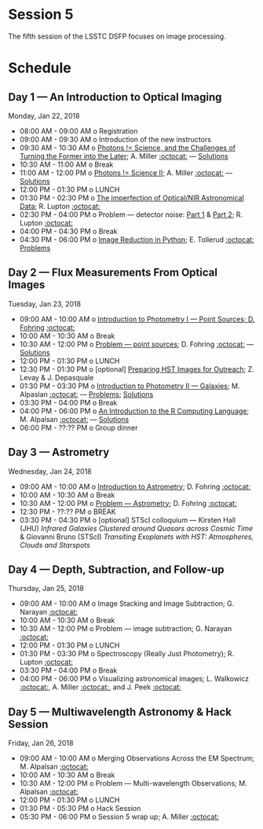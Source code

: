 # Session 5

The fifth session of the LSSTC DSFP focuses on image processing.

# Schedule

## Day 1 — An Introduction to Optical Imaging

Monday, Jan 22, 2018

 * 08:00 AM - 09:00 AM  o  Registration
 * 09:00 AM - 09:30 AM  o  Introduction of the new instructors
 * 09:30 AM - 10:30 AM  o  [Photons != Science, and the Challenges of Turning the Former into the Later](https://github.com/LSSTC-DSFP/LSSTC-DSFP-Sessions/blob/master/Session5/Day1/PhotonsArentScience.ipynb); A. Miller [:octocat:](https://github.com/adamamiller) –– [Solutions](https://github.com/LSSTC-DSFP/LSSTC-DSFP-Sessions/blob/master/Session5/Day1/PhotonsArentScienceSolutions.ipynb)
 * 10:30 AM - 11:00 AM  o  Break
 * 11:00 AM - 12:00 PM  o  [Photons != Science II](https://github.com/LSSTC-DSFP/LSSTC-DSFP-Sessions/blob/master/Session5/Day1/ReIntroductionToImageProcessing.ipynb); A. Miller [:octocat:](https://github.com/adamamiller) –– [Solutions](https://github.com/LSSTC-DSFP/LSSTC-DSFP-Sessions/blob/master/Session5/Day1/ReIntroductionToImageProcessingSolutions.ipynb)
 * 12:00 PM - 01:30 PM  o  LUNCH
 * 01:30 PM - 02:30 PM  o  [The imperfection of Optical/NIR Astronomical Data](https://github.com/LSSTC-DSFP/LSSTC-DSFP-Sessions/blob/master/Session5/Day1/ImageNoise.pdf); R. Lupton [:octocat:](https://github.com/RobertLuptonTheGood)
 * 02:30 PM - 04:00 PM  o  Problem — detector noise: [Part 1](https://github.com/LSSTC-DSFP/LSSTC-DSFP-Sessions/blob/master/Session5/Day1/NoiseProblem.ipynb) & [Part 2](https://github.com/LSSTC-DSFP/LSSTC-DSFP-Sessions/blob/master/Session5/Day1/PSFProblem.ipynb); R. Lupton [:octocat:](https://github.com/RobertLuptonTheGood) 
 * 04:00 PM - 04:30 PM  o  Break
 * 04:30 PM - 06:00 PM  o  [Image Reduction in Python](https://github.com/LSSTC-DSFP/LSSTC-DSFP-Sessions/blob/master/Session5/Day1/Tollerud_imred.pdf); E. Tollerud [:octocat:](https://github.com/eteq) [Problems](https://github.com/LSSTC-DSFP/LSSTC-DSFP-Sessions/blob/master/Session5/Day1/python_imred.ipynb)

## Day 2 — Flux Measurements From Optical Images

Tuesday, Jan 23, 2018

 * 09:00 AM - 10:00 AM  o  [Introduction to Photometry I — Point Sources; D. Fohring](https://github.com/LSSTC-DSFP/LSSTC-DSFP-Sessions/blob/master/Session5/Day2/introtophotometry.pdf) [:octocat:](https://github.com/fohring)
 * 10:00 AM - 10:30 AM  o  Break
 * 10:30 AM - 12:00 PM  o  [Problem — point sources](https://github.com/LSSTC-DSFP/LSSTC-DSFP-Sessions/blob/master/Session5/Day2/Introduction%20to%20Photometry.ipynb); D. Fohring  [:octocat:](https://github.com/fohring) –– [Solutions](https://github.com/LSSTC-DSFP/LSSTC-DSFP-Sessions/blob/master/Session5/Day2/Introduction%20to%20Photometry-Solutions.ipynb)
 * 12:00 PM - 01:30 PM  o  LUNCH
 * 12:30 PM - 01:30 PM  o  [optional] [Preparing HST Images for Outreach](https://github.com/LSSTC-DSFP/LSSTC-DSFP-Sessions/blob/master/Session5/Day2/HSTOutreachImagingLSSTC.pdf); Z. Levay & J. Depasquale
 * 01:30 PM - 03:30 PM  o  [Introduction to Photometry II — Galaxies](https://github.com/LSSTC-DSFP/LSSTC-DSFP-Sessions/blob/master/Session5/Day2/IntroToPhotometryGalaxies.pdf); M. Alpaslan [:octocat:](https://github.com/malpaslan) –– [Problems](https://github.com/LSSTC-DSFP/LSSTC-DSFP-Sessions/blob/master/Session5/Day2/GalaxyPhotometry.ipynb); [Solutions](https://github.com/LSSTC-DSFP/LSSTC-DSFP-Sessions/blob/master/Session5/Day2/GalaxyPhotometrySolutions.ipynb)
 * 03:30 PM - 04:00 PM  o  Break
 * 04:00 PM - 06:00 PM  o  [An Introduction to the R Computing Language](https://github.com/LSSTC-DSFP/LSSTC-DSFP-Sessions/blob/master/Session5/Day2/IntroToR.ipynb); M. Alpalsan [:octocat:](https://github.com/malpaslan) –– [Solutions](https://github.com/LSSTC-DSFP/LSSTC-DSFP-Sessions/blob/master/Session5/Day2/IntroToRSolutions.ipynb)
 * 06:00 PM - ??:?? PM  o  Group dinner

## Day 3 — Astrometry 

Wednesday, Jan 24, 2018

 * 09:00 AM - 10:00 AM  o  [Introduction to Astrometry](https://github.com/LSSTC-DSFP/LSSTC-DSFP-Sessions/blob/master/Session5/Day3/introtoastrometry.pdf); D. Fohring  [:octocat:](https://github.com/fohring)
 * 10:00 AM - 10:30 AM  o  Break
 * 10:30 AM - 12:00 PM  o  [Problem — Astrometry](https://github.com/LSSTC-DSFP/LSSTC-DSFP-Sessions/blob/master/Session5/Day3/Introduction%20to%20Astrometry.ipynb); D. Fohring  [:octocat:](https://github.com/fohring)
 * 12:30 PM - ??:?? PM  o  BREAK
 * 03:30 PM - 04:30 PM  o  [optional] STScI colloquium — Kirsten Hall (JHU) *Infrared Galaxies Clustered around Quasars across Cosmic Time* & Giovanni Bruno (STScI) *Transiting Exoplanets with HST: Atmospheres, Clouds and Starspots*
  
## Day 4 — Depth, Subtraction, and Follow-up

Thursday, Jan 25, 2018

 * 09:00 AM - 10:00 AM  o  Image Stacking and Image Subtraction; G. Narayan [:octocat:](https://github.com/gnarayan)
 * 10:00 AM - 10:30 AM  o  Break
 * 10:30 AM - 12:00 PM  o  Problem — image subtraction; G. Narayan [:octocat:](https://github.com/gnarayan)
 * 12:00 PM - 01:30 PM  o  LUNCH
 * 01:30 PM - 03:30 PM  o  Spectroscopy (Really Just Photometry); R. Lupton [:octocat:](https://github.com/RobertLuptonTheGood)
 * 03:30 PM - 04:00 PM  o  Break
 * 04:00 PM - 06:00 PM  o  Visualizing astronomical images; L. Walkowicz [:octocat:](https://github.com/lmwalkowicz), A. Miller [:octocat:](https://github.com/adamamiller), and J. Peek [:octocat:](https://github.com/jegpeek)

## Day 5 — Multiwavelength Astronomy & Hack Session 

Friday, Jan 26, 2018

 * 09:00 AM - 10:00 AM  o  Merging Observations Across the EM Spectrum; M. Alpalsan [:octocat:](https://github.com/malpaslan)
 * 10:00 AM - 10:30 AM  o  Break
 * 10:30 AM - 12:00 PM  o  Problem — Multi-wavelength Observations; M. Alpalsan [:octocat:](https://github.com/malpaslan) 
 * 12:00 PM - 01:30 PM  o  LUNCH
 * 01:30 PM - 05:30 PM  o  Hack Session
 * 05:30 PM - 06:00 PM  o  Session 5 wrap up; A. Miller [:octocat:](https://github.com/adamamiller)
